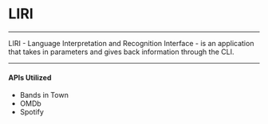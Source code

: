 # LIRI

-----------------------------------------

LIRI - Language Interpretation and Recognition Interface - is an application that takes in parameters and gives back information through the CLI. 

-----------------------------------------
 
#### APIs Utilized
* Bands in Town
* OMDb
* Spotify
